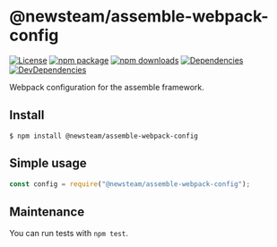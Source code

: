 # @newsteam/assemble-webpack-config

[![License](https://img.shields.io/npm/l/@newsteam/assemble-webpack-config.svg)](https://github.com/feight/packages/blob/master/LICENSE)
[![npm package](https://img.shields.io/npm/v/@newsteam/assemble-webpack-config/latest.svg)](https://www.npmjs.com/package/@newsteam/assemble-webpack-config)
[![npm downloads](https://img.shields.io/npm/dm/@newsteam/assemble-webpack-config.svg)](https://www.npmjs.com/package/@newsteam/assemble-webpack-config)
[![Dependencies](https://img.shields.io/david/feight/packages.svg?path=packages%2Futils)](https://david-dm.org/feight/packages?path=assemble-webpack-config)
[![DevDependencies](https://img.shields.io/david/feight/packages.svg?path=packages%2Futils)](https://david-dm.org/feight/packages?type=dev&path=assemble-webpack-config)

Webpack configuration for the assemble framework.

## Install

```
$ npm install @newsteam/assemble-webpack-config
```
## Simple usage

```js
const config = require("@newsteam/assemble-webpack-config");

```
## Maintenance

You can run tests with `npm test`.
